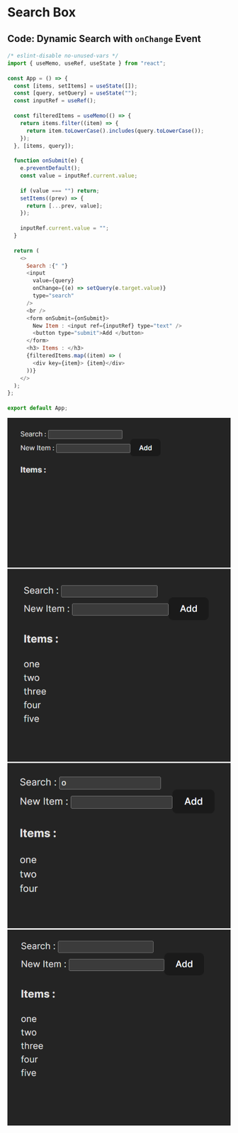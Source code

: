 # Search Box

## Code: Dynamic Search with `onChange` Event

```js
/* eslint-disable no-unused-vars */
import { useMemo, useRef, useState } from "react";

const App = () => {
  const [items, setItems] = useState([]);
  const [query, setQuery] = useState("");
  const inputRef = useRef();

  const filteredItems = useMemo(() => {
    return items.filter((item) => {
      return item.toLowerCase().includes(query.toLowerCase());
    });
  }, [items, query]);

  function onSubmit(e) {
    e.preventDefault();
    const value = inputRef.current.value;

    if (value === "") return;
    setItems((prev) => {
      return [...prev, value];
    });

    inputRef.current.value = "";
  }

  return (
    <>
      Search :{" "}
      <input
        value={query}
        onChange={(e) => setQuery(e.target.value)}
        type="search"
      />
      <br />
      <form onSubmit={onSubmit}>
        New Item : <input ref={inputRef} type="text" />
        <button type="submit">Add </button>
      </form>
      <h3> Items : </h3>
      {filteredItems.map((item) => (
        <div key={item}> {item}</div>
      ))}
    </>
  );
};

export default App;
```

![Search Box onChange](./public/Screenshot_3.png)
![Search Box onChange](./public/Screenshot_4.png)
![Search Box onChange](./public/Screenshot_5.png)
![Search Box onChange](./public/Screenshot_6.png)
